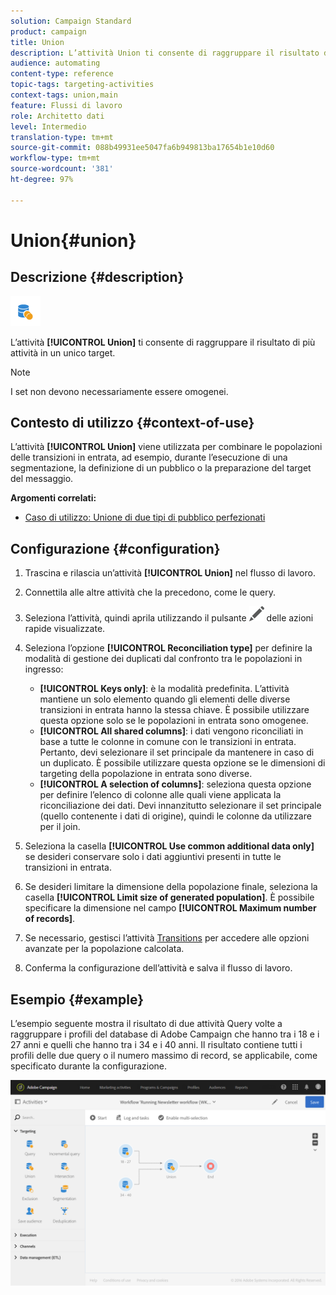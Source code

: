 ```yaml
---
solution: Campaign Standard
product: campaign
title: Union
description: L’attività Union ti consente di raggruppare il risultato di più attività in un unico target.
audience: automating
content-type: reference
topic-tags: targeting-activities
context-tags: union,main
feature: Flussi di lavoro
role: Architetto dati
level: Intermedio
translation-type: tm+mt
source-git-commit: 088b49931ee5047fa6b949813ba17654b1e10d60
workflow-type: tm+mt
source-wordcount: '381'
ht-degree: 97%

---
```



# Union{#union}

## Descrizione {#description}

![](assets/union.png)

L’attività **[!UICONTROL Union]** ti consente di raggruppare il risultato di più attività in un unico target.

>[!NOTE]
>
>I set non devono necessariamente essere omogenei.

## Contesto di utilizzo {#context-of-use}

L’attività **[!UICONTROL Union]** viene utilizzata per combinare le popolazioni delle transizioni in entrata, ad esempio, durante l’esecuzione di una segmentazione, la definizione di un pubblico o la preparazione del target del messaggio.

**Argomenti correlati:**

* [Caso di utilizzo: Unione di due tipi di pubblico perfezionati](../../automating/using/union-on-two-refined-audiences.md)

## Configurazione {#configuration}

1. Trascina e rilascia un’attività **[!UICONTROL Union]** nel flusso di lavoro.
1. Connettila alle altre attività che la precedono, come le query.
1. Seleziona l’attività, quindi aprila utilizzando il pulsante ![](assets/edit_darkgrey-24px.png) delle azioni rapide visualizzate.
1. Seleziona l’opzione **[!UICONTROL Reconciliation type]** per definire la modalità di gestione dei duplicati dal confronto tra le popolazioni in ingresso:

   * **[!UICONTROL Keys only]**: è la modalità predefinita. L’attività mantiene un solo elemento quando gli elementi delle diverse transizioni in entrata hanno la stessa chiave. È possibile utilizzare questa opzione solo se le popolazioni in entrata sono omogenee.
   * **[!UICONTROL All shared columns]**: i dati vengono riconciliati in base a tutte le colonne in comune con le transizioni in entrata. Pertanto, devi selezionare il set principale da mantenere in caso di un duplicato. È possibile utilizzare questa opzione se le dimensioni di targeting della popolazione in entrata sono diverse.
   * **[!UICONTROL A selection of columns]**: seleziona questa opzione per definire l’elenco di colonne alle quali viene applicata la riconciliazione dei dati. Devi innanzitutto selezionare il set principale (quello contenente i dati di origine), quindi le colonne da utilizzare per il join.

1. Seleziona la casella **[!UICONTROL Use common additional data only]** se desideri conservare solo i dati aggiuntivi presenti in tutte le transizioni in entrata.
1. Se desideri limitare la dimensione della popolazione finale, seleziona la casella **[!UICONTROL Limit size of generated population]**. È possibile specificare la dimensione nel campo **[!UICONTROL Maximum number of records]**.
1. Se necessario, gestisci l’attività [Transitions](../../automating/using/activity-properties.md) per accedere alle opzioni avanzate per la popolazione calcolata.
1. Conferma la configurazione dell’attività e salva il flusso di lavoro.

## Esempio {#example}

L’esempio seguente mostra il risultato di due attività Query volte a raggruppare i profili del database di Adobe Campaign che hanno tra i 18 e i 27 anni e quelli che hanno tra i 34 e i 40 anni. Il risultato contiene tutti i profili delle due query o il numero massimo di record, se applicabile, come specificato durante la configurazione.

![](assets/wkf_union_example.png)
